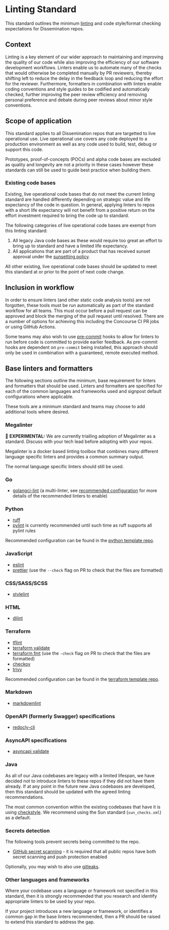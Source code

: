 # Linting Standard

This standard outlines the minimum [linting](https://en.wikipedia.org/wiki/Lint_(software)) and code style/format checking expectations for Dissemination repos.

## Context

Linting is a key element of our wider approach to maintaining and improving the quality of our code while also improving the efficiency of our software development workflows. Linters enable us to automate many of the checks that would otherwise be completed manually by PR reviewers, thereby shifting left to reduce the delay in the feedback loop and reducing the effort for the reviewer. Furthermore, formatters in combination with linters enable coding conventions and style guides to be codified and automatically checked, further improving the peer review efficiency and removing personal preference and debate during peer reviews about minor style conventions.

## Scope of application

This standard applies to all Dissemination repos that are targetted to live operational use. Live operational use covers any code deployed to a production environment as well as any code used to build, test, debug or support this code.

Prototypes, proof-of-concepts (POCs) and alpha code bases are excluded as quality and longevity are not a priority in these cases however these standards can still be used to guide best practice when building them.

### Existing code bases

Existing, live operational code bases that do not meet the current linting standard are handled differently depending on strategic value and life expectancy of the code in question. In general, applying linters to repos with a short life expectancy will not benefit from a positive return on the effort investment required to bring the code up to standard.

The following categories of live operational code bases are exempt from this linting standard:

1. All legacy Java code bases as these would require too great an effort to bring up to standard and have a limited life expectancy.
2. All applications that are part of a product that has received sunset approval under the [sunsetting policy](https://confluence.ons.gov.uk/x/UQMwDQ).

All other existing, live operational code bases should be updated to meet this standard at or prior to the point of next code change.

## Inclusion in workflow

In order to ensure linters (and other static code analysis tools) are not forgotten, these tools must be run automatically as part of the standard workflow for all teams. This must occur before a pull request can be approved and block the merging of the pull request until resolved. There are a number of options for achieving this including the Concourse CI PR jobs or using GitHub Actions.

Some teams may also wish to use [pre-commit](https://github.com/pre-commit/pre-commit) hooks to allow for linters to run before code is committed to provide earlier feedback. As pre-commit hooks are dependent on `pre-commit` being installed, this approach should only be used in combination with a guaranteed, remote executed method.

## Base linters and formatters

The following sections outline the minimum, base requirement for linters and formatters that should be used. Linters and formatters are specified for each of the common languages and frameworks used and signpost default configurations where applicable.

These tools are a minimum standard and teams may choose to add additional tools where desired.

### Megalinter

:test_tube: **EXPERIMENTAL:** We are currently trialling adoption of Megalinter as a standard. Discuss with your tech lead before adopting with your repos.

Megalinter is a docker based linting toolbox that combines many different language specific linters and provides a common summary output.

The normal language specific linters should still be used.

### Go

* [golangci-lint](https://golangci-lint.run/) (a multi-linter, see [recommended configuration](https://github.com/ONSdigital/dp-cli/blob/main/project_generation/content/templates/base-app/.golangci.yml.tmpl) for more details of the recommended linters to enable)

### Python

* [ruff](https://github.com/astral-sh/ruff)
* [pylint](https://github.com/pylint-dev/pylint) is currently recommended until such time as ruff supports all pylint rules

Recommended configuration can be found in the [python template repo](https://github.com/ONSdigital/ons-python-template).

### JavaScript

* [eslint](https://eslint.org/)
* [prettier](https://prettier.io/) (use the `--check` flag on PR to check that the files are formatted)

### CSS/SASS/SCSS

* [stylelint](https://stylelint.io/)

### HTML

* [djlint](https://www.djlint.com/)

### Terraform

* [tflint](https://github.com/terraform-linters/tflint)
* [terraform validate](https://developer.hashicorp.com/terraform/cli/commands/validate)
* [terraform fmt](https://developer.hashicorp.com/terraform/cli/commands/fmt) (use the `-check` flag on PR to check that the files are formatted)
* [checkov](https://www.checkov.io/)
* [trivy](https://github.com/aquasecurity/trivy)

Recommended configuration can be found in the [terraform template repo](https://github.com/ONSdigital/dis-aws-terraform-stack-template).

### Markdown

* [markdownlint](https://github.com/DavidAnson/markdownlint)

### OpenAPI (formerly Swagger) specifications

* [redocly-cli](https://github.com/Redocly/redocly-cli)

### AsyncAPI specifications

* [asyncapi validate](https://www.asyncapi.com/docs/tools/cli/usage#asyncapi-validate-spec-file)

### Java

As all of our Java codebases are legacy with a limited lifespan, we have decided not to introduce linters to these repos if they did not have them already. If at any point in the future new Java codebases are developed, then this standard should be updated with the agreed linting recommendations.

The most common convention within the existing codebases that have it is using [checkstyle](https://github.com/apache/maven-checkstyle-plugin). We recommend using the Sun standard (`sun_checks.xml`) as a default.

### Secrets detection

The following tools prevent secrets being committed to the repo.

* [GitHub secret scanning](https://docs.github.com/en/code-security/secret-scanning/enabling-secret-scanning-features) - it is required that all public repos have both secret scanning and push protection enabled

Optionally, you may wish to also use [gitleaks](https://github.com/gitleaks/gitleaks).

### Other languages and frameworks

Where your codebase uses a language or framework not specified in this standard, then it is strongly recommended that you research and identify appropriate linters to be used by your repo.

If your project introduces a new language or framework, or identifies a common gap in the base linters recommended, then a PR should be raised to extend this standard to address the gap.
